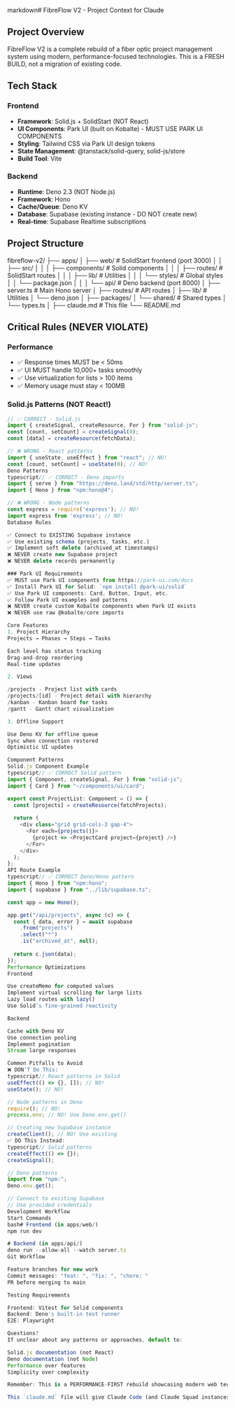markdown# FibreFlow V2 - Project Context for Claude

## Project Overview
FibreFlow V2 is a complete rebuild of a fiber optic project management system using modern, performance-focused technologies. This is a FRESH BUILD, not a migration of existing code.

## Tech Stack

### Frontend
- **Framework**: Solid.js + SolidStart (NOT React)
- **UI Components**: Park UI (built on Kobalte) - MUST USE PARK UI COMPONENTS
- **Styling**: Tailwind CSS via Park UI design tokens
- **State Management**: @tanstack/solid-query, solid-js/store
- **Build Tool**: Vite

### Backend  
- **Runtime**: Deno 2.3 (NOT Node.js)
- **Framework**: Hono
- **Cache/Queue**: Deno KV
- **Database**: Supabase (existing instance - DO NOT create new)
- **Real-time**: Supabase Realtime subscriptions

## Project Structure
fibreflow-v2/
├── apps/
│   ├── web/                 # SolidStart frontend (port 3000)
│   │   ├── src/
│   │   │   ├── components/  # Solid components
│   │   │   ├── routes/      # SolidStart routes
│   │   │   ├── lib/         # Utilities
│   │   │   └── styles/      # Global styles
│   │   └── package.json
│   │
│   └── api/                 # Deno backend (port 8000)
│       ├── server.ts        # Main Hono server
│       ├── routes/          # API routes
│       ├── lib/             # Utilities
│       └── deno.json
│
├── packages/
│   └── shared/              # Shared types
│       └── types.ts
│
├── claude.md                # This file
└── README.md

## Critical Rules (NEVER VIOLATE)

### Performance
- ✅ Response times MUST be < 50ms
- ✅ UI MUST handle 10,000+ tasks smoothly
- ✅ Use virtualization for lists > 100 items
- ✅ Memory usage must stay < 100MB

### Solid.js Patterns (NOT React!)
```typescript
// ✅ CORRECT - Solid.js
import { createSignal, createResource, For } from "solid-js";
const [count, setCount] = createSignal(0);
const [data] = createResource(fetchData);

// ❌ WRONG - React patterns
import { useState, useEffect } from "react"; // NO!
const [count, setCount] = useState(0); // NO!
Deno Patterns
typescript// ✅ CORRECT - Deno imports
import { serve } from "https://deno.land/std/http/server.ts";
import { Hono } from "npm:hono@4";

// ❌ WRONG - Node patterns
const express = require('express'); // NO!
import express from 'express'; // NO!
Database Rules

✅ Connect to EXISTING Supabase instance
✅ Use existing schema (projects, tasks, etc.)
✅ Implement soft delete (archived_at timestamps)
❌ NEVER create new Supabase project
❌ NEVER delete records permanently

### Park UI Requirements
✅ MUST use Park UI components from https://park-ui.com/docs
✅ Install Park UI for Solid: `npm install @park-ui/solid`
✅ Use Park UI components: Card, Button, Input, etc.
✅ Follow Park UI examples and patterns
❌ NEVER create custom Kobalte components when Park UI exists
❌ NEVER use raw @kobalte/core imports

Core Features
1. Project Hierarchy
Projects → Phases → Steps → Tasks

Each level has status tracking
Drag-and-drop reordering
Real-time updates

2. Views

/projects - Project list with cards
/projects/[id] - Project detail with hierarchy
/kanban - Kanban board for tasks
/gantt - Gantt chart visualization

3. Offline Support

Use Deno KV for offline queue
Sync when connection restored
Optimistic UI updates

Component Patterns
Solid.js Component Example
typescript// ✅ CORRECT Solid pattern
import { Component, createSignal, For } from "solid-js";
import { Card } from "~/components/ui/card";

export const ProjectList: Component = () => {
  const [projects] = createResource(fetchProjects);
  
  return (
    <div class="grid grid-cols-3 gap-4">
      <For each={projects()}>
        {project => <ProjectCard project={project} />}
      </For>
    </div>
  );
};
API Route Example
typescript// ✅ CORRECT Deno/Hono pattern
import { Hono } from "npm:hono";
import { supabase } from "../lib/supabase.ts";

const app = new Hono();

app.get("/api/projects", async (c) => {
  const { data, error } = await supabase
    .from("projects")
    .select("*")
    .is("archived_at", null);
    
  return c.json(data);
});
Performance Optimizations
Frontend

Use createMemo for computed values
Implement virtual scrolling for large lists
Lazy load routes with lazy()
Use Solid's fine-grained reactivity

Backend

Cache with Deno KV
Use connection pooling
Implement pagination
Stream large responses

Common Pitfalls to Avoid
❌ DON'T Do This:
typescript// React patterns in Solid
useEffect(() => {}, []); // NO!
useState(); // NO!

// Node patterns in Deno
require(); // NO!
process.env; // NO! Use Deno.env.get()

// Creating new Supabase instance
createClient(); // NO! Use existing
✅ DO This Instead:
typescript// Solid patterns
createEffect(() => {});
createSignal();

// Deno patterns  
import from "npm:";
Deno.env.get();

// Connect to existing Supabase
// Use provided credentials
Development Workflow
Start Commands
bash# Frontend (in apps/web/)
npm run dev

# Backend (in apps/api/)
deno run --allow-all --watch server.ts
Git Workflow

Feature branches for new work
Commit messages: "feat: ", "fix: ", "chore: "
PR before merging to main

Testing Requirements

Frontend: Vitest for Solid components
Backend: Deno's built-in test runner
E2E: Playwright

Questions?
If unclear about any patterns or approaches, default to:

Solid.js documentation (not React)
Deno documentation (not Node)
Performance over features
Simplicity over complexity

Remember: This is a PERFORMANCE-FIRST rebuild showcasing modern web technologies!

This `claude.md` file will give Claude Code (and Claude Squad instances) clear context about your project, preventing React/Node patterns from creeping in and ensuring consistent, high-performance code! 🚀
